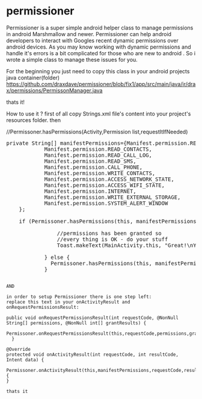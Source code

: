 # permissioner
Permissioner is a super simple android helper class to manage permissions in android Marshmallow and newer. Permissioner can help android developers to interact with Googles recent dynamic permissions over android devices. 
As you may know working with dynamic permissions and handle it's errors is a bit complicated for those who are new to android . So i wrote a simple class to manage these issues for you.


For the beginning you just need to copy this class in your android projects java container(folder) 
https://github.com/draxdave/permissioner/blob/fix1/app/src/main/java/ir/drax/permissions/PermissonManager.java

thats it!

How to use it ? 
first of all copy Strings.xml file's content into your project's resources folder. then

//Permissoner.hasPermissions(Activity,Permission list,requestItIfNeeded)

<pre>
private String[] manifestPermissions={Manifest.permission.READ_PHONE_STATE,
            Manifest.permission.READ_CONTACTS,
            Manifest.permission.READ_CALL_LOG,
            Manifest.permission.READ_SMS,
            Manifest.permission.CALL_PHONE,
            Manifest.permission.WRITE_CONTACTS,
            Manifest.permission.ACCESS_NETWORK_STATE,
            Manifest.permission.ACCESS_WIFI_STATE,
            Manifest.permission.INTERNET,
            Manifest.permission.WRITE_EXTERNAL_STORAGE,
            Manifest.permission.SYSTEM_ALERT_WINDOW
    };
    
    if (Permissoner.hasPermissions(this, manifestPermissions, false)) {
        
                //permissions has been granted so
                //every thing is OK - do your stuff
                Toast.makeText(MainActivity.this, "Great!\nYour app already granted required permissions!", Toast.LENGTH_SHORT).show();

            } else {
              Permissoner.hasPermissions(this, manifestPermissions, true) //request ...
            }
    </pre>
    
    AND
    
    in order to setup Permissioner there is one step left:
    replace this text in your onActivityResult and onRequestPermissionsResult:
    
    public void onRequestPermissionsResult(int requestCode, @NonNull String[] permissions, @NonNull int[] grantResults) {
      Permissoner.onRequestPermissionsResult(this,requestCode,permissions,grantResults);
      }
    
    @Override
    protected void onActivityResult(int requestCode, int resultCode, Intent data) {
      Permissoner.onActivityResult(this,manifestPermissions,requestCode,resultCode,data)){
    }
    
    thats it
    
    
    
    
    
    
